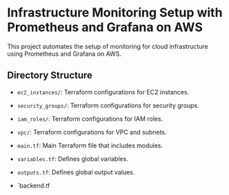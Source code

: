 <h1> Infrastructure Monitoring Setup with Prometheus and Grafana on AWS </h1>

This project automates the setup of monitoring for cloud infrastructure using Prometheus and Grafana on AWS.

<h2> Directory Structure</h2>

- `ec2_instances/`: Terraform configurations for EC2 instances.

- `security_groups/`: Terraform configurations for security groups.

- `iam_roles/`: Terraform configurations for IAM roles.

- `vpc/`: Terraform configurations for VPC and subnets.

- `main.tf`: Main Terraform file that includes modules.

- `variables.tf`: Defines global variables.

- `outputs.tf`: Defines global output values.

- `backend.tf

